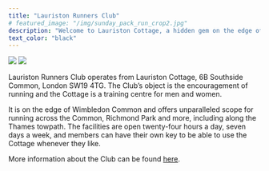 ```yaml
---
title: "Lauriston Runners Club"
# featured_image: "/img/sunday_pack_run_crop2.jpg"
description: "Welcome to Lauriston Cottage, a hidden gem on the edge of Wimbledon Common"
text_color: "black"
---
```


![](https://www.lauristonrunners.club/img/outside_road_resize.jpg) ![](https://www.lauristonrunners.club/img/entrance_resize.jpg)

Lauriston Runners Club operates from Lauriston Cottage, 6B Southside Common, London SW19 4TG.  The Club’s object is the encouragement of running and the Cottage is a training centre for men and women.

It is on the edge of Wimbledon Common and offers unparalleled scope for running across the Common, Richmond Park and more, including along the Thames towpath.  The facilities are open twenty-four hours a day, seven days a week, and members can have their own key to be able to use the Cottage whenever they like.

More information about the Club can be found [here](https://www.lauristonrunners.club/about/).
